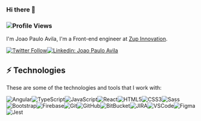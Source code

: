 ### Hi there 👋

### ![Profile Views](http://estruyf-github.azurewebsites.net/api/VisitorHit?user=joaopavila&repo=joaopavila&countColorcountColor)

I'm Joao Paulo Avila, I'm a Front-end engineer at [Zup Innovation](https://www.zup.com.br/).

[![Twitter Follow](https://img.shields.io/twitter/follow/joaopaulo_avila?style=social)](https://twitter.com/joaopaulo_avila)[![Linkedin: Joao Paulo Avila](https://img.shields.io/badge/-Linkedin-blue?style=for-the-badge&logo=Linkedin&logoColor=white&link=https://www.linkedin.com/in/joao-paulo-avila-a6173871/)](https://www.linkedin.com/in/joao-paulo-avila-a6173871/)

## ⚡ Technologies

These are some of the technologies and tools that I work with:

![Angular](https://img.shields.io/badge/-Angular-DD0031?style=for-the-badge&logo=angular)![TypeScript](https://img.shields.io/badge/-TypeScript-007ACC?style=for-the-badge&logo=typescript)![JavaScript](https://img.shields.io/badge/-JavaScript-black?style=for-the-badge&logo=javascript)![React](https://img.shields.io/badge/-react-black?style=for-the-badge&logo=react)![HTML5](https://img.shields.io/badge/-HTML5-E34F26?style=for-the-badge&logo=html5&logoColor=white)![CSS3](https://img.shields.io/badge/-CSS3-1572B6?style=for-the-badge&logo=css3)![Sass](https://img.shields.io/badge/-Sass-CC6699?style=for-the-badge&logo=sass&logoColor=white)![Bootstrap](https://img.shields.io/badge/-Bootstrap-563D7C?style=for-the-badge&logo=bootstrap)![Firebase](https://img.shields.io/badge/Firebase-FFCA28?style=for-the-badge&logo=firebase&logoColor=white)![Git](https://img.shields.io/badge/-Git-black?style=for-the-badge&logo=git)![GitHub](https://img.shields.io/badge/-GitHub-181717?style=for-the-badge&logo=github)![BitBucket](https://img.shields.io/badge/-BitBucket-darkblue?style=for-the-badge&logo=bitbucket)![JIRA](https://img.shields.io/badge/-JIRA-0052CC?style=for-the-badge&logo=jira)![VSCode](https://img.shields.io/badge/-VSCode-007ACC?style=for-the-badge&logo=visual-studio-code&logoColor=white)![Figma](https://img.shields.io/badge/-Figma-black?style=for-the-badge&logo=figma)![Jest](https://img.shields.io/badge/-jest-green?style=for-the-badge&logo=jest)
